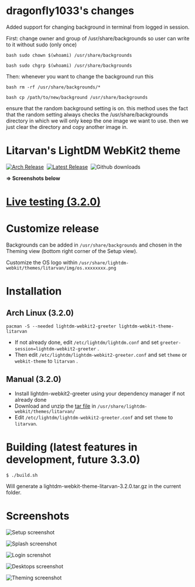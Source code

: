 # dragonfly1033's changes
Added support for changing background in terminal from logged in session.

First: change owner and group of /usr/share/backgrounds so user can write to it without sudo (only once)

```bash sudo chown $(whoami) /usr/share/backgrounds```

```bash sudo chgrp $(whoami) /usr/share/backgrounds```

Then: whenever you want to change the background run this

```bash rm -rf /usr/share/backgrounds/*```

```bash cp /path/to/new/background /usr/share/backgrounds```

ensure that the random background setting is on. this method uses the fact that the random setting always checks the /usr/share/backgrounds directory in which we will only keep the one image we want to use. then we just clear the directory and copy another image in.

# Litarvan's LightDM WebKit2 theme

[![Arch Release](https://img.shields.io/badge/arch-3.2.0-blue.svg?style=flat-square)](https://www.archlinux.org/packages/community/any/lightdm-webkit-theme-litarvan/) &nbsp;[![Latest Release](https://img.shields.io/github/release/Litarvan/lightdm-webkit-theme-litarvan.svg?style=flat-square&label=github)](https://github.com/Litarvan/lightdm-webkit-theme-litarvan/releases) &nbsp;![Github downloads](https://img.shields.io/github/downloads/Litarvan/lightdm-webkit-theme-litarvan/total.svg?style=flat-square)

**=> Screenshots below**

# [Live testing (3.2.0)](https://litarvan.github.io/lightdm-webkit-theme-litarvan/)

# Customize release
Backgrounds can be added in `/usr/share/backgrounds` and chosen in the Theming view (bottom right corner of the Setup view).

Customize the OS logo within `/usr/share/lightdm-webkit/themes/litarvan/img/os.xxxxxxxx.png`

# Installation

## Arch Linux (3.2.0)

```
pacman -S --needed lightdm-webkit2-greeter lightdm-webkit-theme-litarvan
```

* If not already done, edit `/etc/lightdm/lightdm.conf` and set `greeter-session=lightdm-webkit2-greeter` .
* Then edit `/etc/lightdm/lightdm-webkit2-greeter.conf` and set `theme` or `webkit-theme` to `litarvan` .

## Manual (3.2.0)

* Install lightdm-webkit2-greeter using your dependency manager if not already done
* Download and unzip the [tar file](https://github.com/Litarvan/lightdm-webkit-theme-litarvan/releases) in `/usr/share/lightdm-webkit/themes/litarvan/`
* Edit `/etc/lightdm/lightdm-webkit2-greeter.conf` and set `theme` to `litarvan`.

# Building (latest features in development, future 3.3.0)

```
$ ./build.sh
```

Will generate a lightdm-webkit-theme-litarvan-3.2.0.tar.gz in the current folder.

# Screenshots

![Setup screenshot](https://litarvan.github.io/lightdm-webkit-theme-litarvan/setup_view.png)

![Splash screenshot](https://litarvan.github.io/lightdm-webkit-theme-litarvan/splash_view.png)

![Login screnshot](https://litarvan.github.io/lightdm-webkit-theme-litarvan/login_view.png)

![Desktops screenshot](https://litarvan.github.io/lightdm-webkit-theme-litarvan/desktops_view.png)

![Theming screenshot](https://litarvan.github.io/lightdm-webkit-theme-litarvan/theming_view.png)
